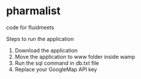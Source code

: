 # pharmalist
code for fluidmeets

Steps to run the application

1. Download the application
2. Move the application to www folder inside wamp
3. Run the sql command in db.txt file
4. Replace your GoogleMap API key 
